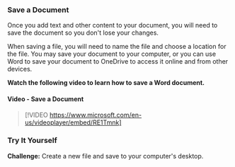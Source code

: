 ### Save a Document
Once you add text and other content to your document, you will need to save the document so you don't lose your changes. 

When saving a file, you will need to name the file and choose a location for the file. You may save your document to your computer, or you can use Word to save your document to OneDrive to access it online and from other devices.

**Watch the following video to learn how to save a Word document.**


#### Video - Save a Document

> [!VIDEO https://www.microsoft.com/en-us/videoplayer/embed/RE1Tmnk]

### Try It Yourself

**Challenge:** Create a new file and save to your computer's desktop.